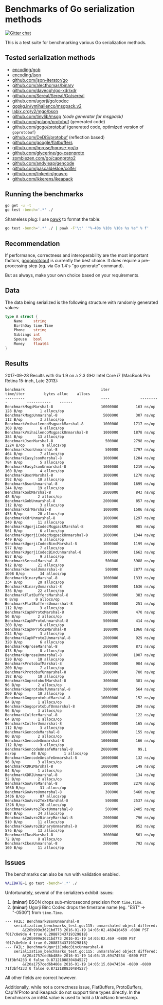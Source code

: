 # Benchmarks of Go serialization methods

[![Gitter chat](https://badges.gitter.im/alecthomas.png)](https://gitter.im/alecthomas/Lobby)

This is a test suite for benchmarking various Go serialization methods.

## Tested serialization methods

- [encoding/gob](http://golang.org/pkg/encoding/gob/)
- [encoding/json](http://golang.org/pkg/encoding/json/)
- [github.com/json-iterator/go](https://github.com/json-iterator/go)
- [github.com/alecthomas/binary](https://github.com/alecthomas/binary)
- [github.com/davecgh/go-xdr/xdr](https://github.com/davecgh/go-xdr)
- [github.com/Sereal/Sereal/Go/sereal](https://github.com/Sereal/Sereal)
- [github.com/ugorji/go/codec](https://github.com/ugorji/go/tree/master/codec)
- [gopkg.in/vmihailenco/msgpack.v2](https://github.com/vmihailenco/msgpack)
- [labix.org/v2/mgo/bson](https://labix.org/v2/mgo/bson)
- [github.com/tinylib/msgp](https://github.com/tinylib/msgp) *(code generator for msgpack)*
- [github.com/golang/protobuf](https://github.com/golang/protobuf) (generated code)
- [github.com/gogo/protobuf](https://github.com/gogo/protobuf) (generated code, optimized version of `goprotobuf`)
- [github.com/DeDiS/protobuf](https://github.com/DeDiS/protobuf) (reflection based)
- [github.com/google/flatbuffers](https://github.com/google/flatbuffers)
- [github.com/hprose/hprose-go/io](https://github.com/hprose/hprose-go)
- [github.com/glycerine/go-capnproto](https://github.com/glycerine/go-capnproto)
- [zombiezen.com/go/capnproto2](https://godoc.org/zombiezen.com/go/capnproto2)
- [github.com/andyleap/gencode](https://github.com/andyleap/gencode)
- [github.com/pascaldekloe/colfer](https://github.com/pascaldekloe/colfer)
- [github.com/linkedin/goavro](https://github.com/linkedin/goavro)
- [github.com/ikkerens/ikeapack](https://github.com/ikkerens/ikeapack)

## Running the benchmarks

```bash
go get -u -t
go test -bench='.*' ./
```

Shameless plug: I use [pawk](https://github.com/alecthomas/pawk) to format the table:

```bash
go test -bench='.*' ./ | pawk -F'\t' '"%-40s %10s %10s %s %s" % f'
```

## Recommendation

If performance, correctness and interoperability are the most
important factors, [gogoprotobuf](https://gogo.github.io/) is
currently the best choice. It does require a pre-processing step (eg.
via Go 1.4's "go generate" command).

But as always, make your own choice based on your requirements.

## Data

The data being serialized is the following structure with randomly generated values:

```go
type A struct {
    Name     string
    BirthDay time.Time
    Phone    string
    Siblings int
    Spouse   bool
    Money    float64
}
```


## Results

2017-09-28 Results with Go 1.9 on a 2.3 GHz Intel Core i7 (MacBook Pro Retina 15-inch, Late 2013):

```
benchmark                                   iter              time/iter         bytes alloc    allocs
---------                                   ----              ---------         -----------    ------
BenchmarkMsgpMarshal-8                      10000000        163 ns/op      128 B/op        1 allocs/op
BenchmarkMsgpUnmarshal-8                     5000000        307 ns/op      112 B/op        3 allocs/op
BenchmarkVmihailencoMsgpackMarshal-8         1000000       1717 ns/op      368 B/op        6 allocs/op
BenchmarkVmihailencoMsgpackUnmarshal-8       1000000       1878 ns/op      384 B/op       13 allocs/op
BenchmarkJsonMarshal-8                        500000       2798 ns/op     1224 B/op        9 allocs/op
BenchmarkJsonUnmarshal-8                      500000       2797 ns/op      464 B/op        7 allocs/op
BenchmarkEasyJsonMarshal-8                   1000000       1204 ns/op      784 B/op        5 allocs/op
BenchmarkEasyJsonUnmarshal-8                 1000000       1219 ns/op      160 B/op        4 allocs/op
BenchmarkBsonMarshal-8                       1000000       1270 ns/op      392 B/op       10 allocs/op
BenchmarkBsonUnmarshal-8                     1000000       1699 ns/op      244 B/op       19 allocs/op
BenchmarkGobMarshal-8                        2000000        843 ns/op       48 B/op        2 allocs/op
BenchmarkGobUnmarshal-8                      2000000        857 ns/op      112 B/op        3 allocs/op
BenchmarkXdrMarshal-8                        1000000       1506 ns/op      455 B/op       20 allocs/op
BenchmarkXdrUnmarshal-8                      1000000       1297 ns/op      240 B/op       11 allocs/op
BenchmarkUgorjiCodecMsgpackMarshal-8         2000000        985 ns/op      561 B/op        6 allocs/op
BenchmarkUgorjiCodecMsgpackUnmarshal-8       1000000       1344 ns/op      449 B/op        6 allocs/op
BenchmarkUgorjiCodecBincMarshal-8            1000000       1199 ns/op      577 B/op        7 allocs/op
BenchmarkUgorjiCodecBincUnmarshal-8          1000000       1662 ns/op      657 B/op        9 allocs/op
BenchmarkSerealMarshal-8                      500000       3988 ns/op      912 B/op       21 allocs/op
BenchmarkSerealUnmarshal-8                    500000       2877 ns/op     1008 B/op       34 allocs/op
BenchmarkBinaryMarshal-8                     1000000       1333 ns/op      334 B/op       20 allocs/op
BenchmarkBinaryUnmarshal-8                   1000000       1636 ns/op      336 B/op       22 allocs/op
BenchmarkFlatBuffersMarshal-8                5000000        383 ns/op        0 B/op        0 allocs/op
BenchmarkFlatBuffersUnmarshal-8              5000000        251 ns/op      112 B/op        3 allocs/op
BenchmarkCapNProtoMarshal-8                  3000000        470 ns/op       56 B/op        2 allocs/op
BenchmarkCapNProtoUnmarshal-8                5000000        414 ns/op      200 B/op        6 allocs/op
BenchmarkCapNProto2Marshal-8                 1000000       1060 ns/op      244 B/op        3 allocs/op
BenchmarkCapNProto2Unmarshal-8               2000000        929 ns/op      320 B/op        6 allocs/op
BenchmarkHproseMarshal-8                     2000000        871 ns/op      473 B/op        8 allocs/op
BenchmarkHproseUnmarshal-8                   1000000       1007 ns/op      320 B/op       10 allocs/op
BenchmarkProtobufMarshal-8                   2000000        904 ns/op      200 B/op        7 allocs/op
BenchmarkProtobufUnmarshal-8                 2000000        780 ns/op      192 B/op       10 allocs/op
BenchmarkGoprotobufMarshal-8                 3000000        381 ns/op       96 B/op        2 allocs/op
BenchmarkGoprotobufUnmarshal-8               3000000        564 ns/op      200 B/op       10 allocs/op
BenchmarkGogoprotobufMarshal-8              10000000        152 ns/op       64 B/op        1 allocs/op
BenchmarkGogoprotobufUnmarshal-8            10000000        284 ns/op       96 B/op        3 allocs/op
BenchmarkColferMarshal-8                    10000000        122 ns/op       64 B/op        1 allocs/op
BenchmarkColferUnmarshal-8                  10000000        165 ns/op      112 B/op        3 allocs/op
BenchmarkGencodeMarshal-8                   10000000        155 ns/op       80 B/op        2 allocs/op
BenchmarkGencodeUnmarshal-8                 10000000        166 ns/op      112 B/op        3 allocs/op
BenchmarkGencodeUnsafeMarshal-8             20000000         99.1 ns/op       48 B/op        1 allocs/op
BenchmarkGencodeUnsafeUnmarshal-8           10000000        132 ns/op       96 B/op        3 allocs/op
BenchmarkXDR2Marshal-8                      10000000        149 ns/op       64 B/op        1 allocs/op
BenchmarkXDR2Unmarshal-8                    10000000        134 ns/op       32 B/op        2 allocs/op
BenchmarkGoAvroMarshal-8                     1000000       2270 ns/op     1030 B/op       31 allocs/op
BenchmarkGoAvroUnmarshal-8                    300000       5460 ns/op     3436 B/op       87 allocs/op
BenchmarkGoAvro2TextMarshal-8                 500000       2537 ns/op     1326 B/op       20 allocs/op
BenchmarkGoAvro2TextUnmarshal-8               500000       2405 ns/op      807 B/op       34 allocs/op
BenchmarkGoAvro2BinaryMarshal-8              2000000        796 ns/op      510 B/op       11 allocs/op
BenchmarkGoAvro2BinaryUnmarshal-8            2000000        852 ns/op      576 B/op       13 allocs/op
BenchmarkIkeaMarshal-8                       3000000        561 ns/op       72 B/op        8 allocs/op
BenchmarkIkeaUnmarshal-8                     2000000        792 ns/op      160 B/op       11 allocs/op
```

## Issues


The benchmarks can also be run with validation enabled.

```bash
VALIDATE=1 go test -bench='.*' ./
```

Unfortunately, several of the serializers exhibit issues:

1. **(minor)** BSON drops sub-microsecond precision from `time.Time`.
3. **(minor)** Ugorji Binc Codec drops the timezone name (eg. "EST" -> "-0500") from `time.Time`.

```
--- FAIL: BenchmarkBsonUnmarshal-8
    serialization_benchmarks_test.go:115: unmarshaled object differed:
        &{20b999e3621bd773 2016-01-19 14:05:02.469416459 -0800 PST f017c8e9de 4 true 0.20887343719329818}
        &{20b999e3621bd773 2016-01-19 14:05:02.469 -0800 PST f017c8e9de 4 true 0.20887343719329818}
--- FAIL: BenchmarkUgorjiCodecBincUnmarshal-8
    serialization_benchmarks_test.go:115: unmarshaled object differed:
        &{20a1757ced6b488e 2016-01-19 14:05:15.69474534 -0800 PST 71f3bf4233 0 false 0.8712180830484527}
        &{20a1757ced6b488e 2016-01-19 14:05:15.69474534 -0800 -0800 71f3bf4233 0 false 0.8712180830484527}
```

All other fields are correct however.

Additionally, while not a correctness issue, FlatBuffers, ProtoBuffers, Cap'N'Proto and ikeapack do not
support time types directly. In the benchmarks an int64 value is used to hold a UnixNano timestamp.
